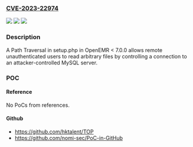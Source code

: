 ### [CVE-2023-22974](https://cve.mitre.org/cgi-bin/cvename.cgi?name=CVE-2023-22974)
![](https://img.shields.io/static/v1?label=Product&message=n%2Fa&color=blue)
![](https://img.shields.io/static/v1?label=Version&message=n%2Fa&color=blue)
![](https://img.shields.io/static/v1?label=Vulnerability&message=n%2Fa&color=brighgreen)

### Description

A Path Traversal in setup.php in OpenEMR < 7.0.0 allows remote unauthenticated users to read arbitrary files by controlling a connection to an attacker-controlled MySQL server.

### POC

#### Reference
No PoCs from references.

#### Github
- https://github.com/hktalent/TOP
- https://github.com/nomi-sec/PoC-in-GitHub

